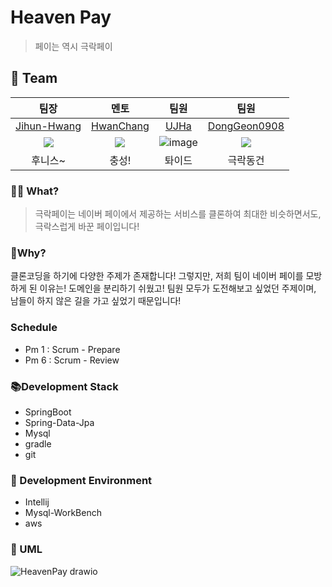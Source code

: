 # Heaven Pay

> 페이는 역시 극락페이



## 🦹‍ Team

|                           팀장                            |                           멘토                            |              팀원               |                           팀원                            |
| :-------------------------------------------------------: | :-------------------------------------------------------: | :-----------------------------: | :-------------------------------------------------------: |
|       [Jihun-Hwang](https://github.com/Jihun-Hwang)       |         [HwanChang](https://github.com/HwanChang)         | [UJHa](https://github.com/UJHa) |      [DongGeon0908](https://github.com/DongGeon0908)      |
| ![](https://avatars.githubusercontent.com/u/55920132?v=4) | ![](https://avatars.githubusercontent.com/u/32251594?v=4) |       ![image](https://user-images.githubusercontent.com/22016754/138271775-da838665-a39d-4d79-bc4f-a07147c64993.png)        | ![](https://avatars.githubusercontent.com/u/50691225?v=4) |
|                          후니스~                          |                           충성!                           |             톼이드              |                         극락동건                          |



### 🏃‍♂️ What?

> 극락페이는 네이버 페이에서 제공하는 서비스를 클론하여 최대한 비슷하면서도, 극락스럽게 바꾼 페이입니다!



### 🤲Why?

클론코딩을 하기에 다양한 주제가 존재합니다! 그렇지만, 저희 팀이 네이버 페이를 모방하게 된 이유는! 도메인을 분리하기 쉬웠고! 팀원 모두가 도전해보고 싶었던 주제이며, 남들이 하지 않은 길을 가고 싶었기 때문입니다!

### Schedule
- Pm 1 : Scrum - Prepare
- Pm 6 : Scrum - Review


### 📚Development Stack

- SpringBoot
- Spring-Data-Jpa
- Mysql
- gradle
- git



### 🙌 Development Environment

- Intellij
- Mysql-WorkBench
- aws

### 📄 UML
![HeavenPay drawio](https://user-images.githubusercontent.com/50691225/138594678-271bb23c-da31-4f1c-a68f-0ad71236e5e1.png)
